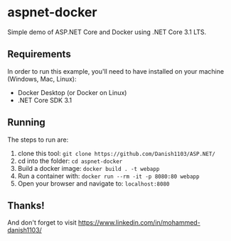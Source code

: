 # aspnet-docker
Simple demo of ASP.NET Core and Docker using .NET Core 3.1 LTS.

## Requirements
In order to run this example, you'll need to have installed on your machine (Windows, Mac, Linux):
* Docker Desktop (or Docker on Linux)
* .NET Core SDK 3.1

## Running
The steps to run are:
1. clone this tool: `git clone https://github.com/Danish1103/ASP.NET/` 
2. cd into the folder: `cd aspnet-docker`
3. Build a docker image: `docker build . -t webapp`
4. Run a container with: `docker run --rm -it -p 8080:80 webapp`
5. Open your browser and navigate to: `localhost:8080`

## Thanks!
And don't forget to visit https://www.linkedin.com/in/mohammed-danish1103/
